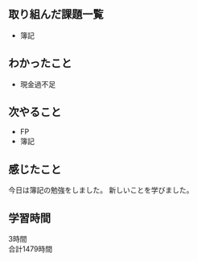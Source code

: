 ## 取り組んだ課題一覧
- 簿記

## わかったこと
- 現金過不足

## 次やること
- FP
- 簿記

## 感じたこと
今日は簿記の勉強をしました。
新しいことを学びました。

## 学習時間
3時間<br />
合計1479時間
